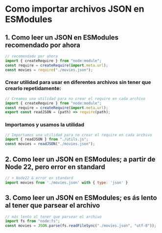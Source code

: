 # Como importar archivos JSON en ESModules

## 1. Como leer un JSON en ESModules recomendado por ahora

```js
// recomendado por ahora
import { createRequire } from "node:module";
const require = createRequire(import.meta.url);
const movies = require("./movies.json");
```

### Crear utilidad para usar en diferentes archivos sin tener que crearlo repetidamente:

```js
// Creamos una utilidad para no crear el require en cada archivo
import { createRequire } from "node:module";
const require = createRequire(import.meta.url);
export const readJSON = (path) => require(path);
```

### Importamos y usamos la utilidad

```js
// Importamos una utilidad para no crear el require en cada archivo
import { readJSON } from "./utils.js";
const movies = readJSON("./movies.json");
```

## 2. Como leer un JSON en ESModules; a partir de Node 22, pero error en standard

```js
// + Node22 & error en standard
import movies from './movies.json' with { type: 'json' }
```

## 3. Como leer un JSON en ESModules; es ás lento al tener que parsear el archivo

```js
// más lento al tener que parsear el archivo
import fs from "node:fs";
const movies = JSON.parse(fs.readFileSync("./movies.json", "utf-8"));
```
